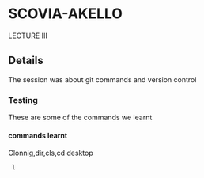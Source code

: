 # SCOVIA-AKELLO
LECTURE III 
## Details
The session was about git commands and version control
### Testing
These are some of the commands we learnt
#### commands learnt
Clonnig,dir,cls,cd desktop
```
 l

